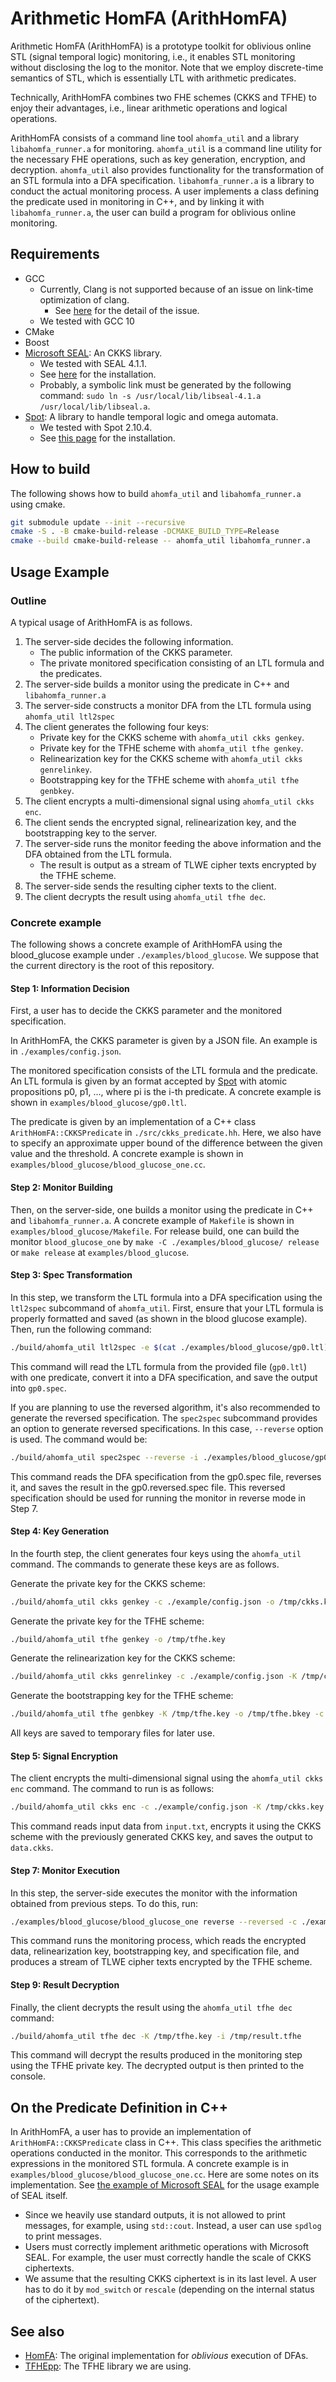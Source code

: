 Arithmetic HomFA (ArithHomFA)
=============================

Arithmetic HomFA (ArithHomFA) is a prototype toolkit for oblivious online STL (signal temporal logic) monitoring, i.e., it enables STL monitoring without disclosing the log to the monitor. Note that we employ discrete-time semantics of STL, which is essentially LTL with arithmetic predicates.

Technically, ArithHomFA combines two FHE schemes (CKKS and TFHE) to enjoy their advantages, i.e., linear arithmetic operations and logical operations.

ArithHomFA consists of a command line tool `ahomfa_util` and a library `libahomfa_runner.a` for monitoring. `ahomfa_util` is a command line utility for the necessary FHE operations, such as key generation, encryption, and decryption. `ahomfa_util` also provides functionality for the transformation of an STL formula into a DFA specification. `libahomfa_runner.a` is a library to conduct the actual monitoring process. A user implements a class defining the predicate used in monitoring in C++, and by linking it with `libahomfa_runner.a`, the user can build a program for oblivious online monitoring.

Requirements
------------

- GCC
    - Currently, Clang is not supported because of an issue on link-time optimization of clang.
        - See [here](https://stackoverflow.com/questions/60225945/explicit-c-template-instantiation-with-clang) for the detail of the issue.
    - We tested with GCC 10
- CMake
- Boost
- [Microsoft SEAL](https://github.com/microsoft/SEAL): An CKKS library.
    - We tested with SEAL 4.1.1.
    - See [here](https://spot.lre.epita.fr/install.html) for the installation.
    - Probably, a symbolic link must be generated by the following command: `sudo ln -s /usr/local/lib/libseal-4.1.a /usr/local/lib/libseal.a`.
- [Spot](https://spot.lre.epita.fr/): A library to handle temporal logic and omega automata. 
    - We tested with Spot 2.10.4.
    - See [this page](https://spot.lre.epita.fr/install.html) for the installation.

How to build
------------

The following shows how to build `ahomfa_util` and `libahomfa_runner.a` using cmake.

```sh
git submodule update --init --recursive
cmake -S . -B cmake-build-release -DCMAKE_BUILD_TYPE=Release
cmake --build cmake-build-release -- ahomfa_util libahomfa_runner.a
```

Usage Example
-------------

### Outline

A typical usage of ArithHomFA is as follows.

1. The server-side decides the following information.
    - The public information of the CKKS parameter.
    - The private monitored specification consisting of an LTL formula and the predicates.
2. The server-side builds a monitor using the predicate in C++ and `libahomfa_runner.a`
3. The server-side constructs a monitor DFA from the LTL formula using `ahomfa_util ltl2spec`
4. The client generates the following four keys:
    - Private key for the CKKS scheme with `ahomfa_util ckks genkey`.
    - Private key for the TFHE scheme with `ahomfa_util tfhe genkey`.
    - Relinearization key for the CKKS scheme with `ahomfa_util ckks genrelinkey`.
    - Bootstrapping key for the TFHE scheme with `ahomfa_util tfhe genbkey`.
5. The client encrypts a multi-dimensional signal using `ahomfa_util ckks enc`.
6. The client sends the encrypted signal, relinearization key, and the bootstrapping key to the server.
7. The server-side runs the monitor feeding the above information and the DFA obtained from the LTL formula.
    - The result is output as a stream of TLWE cipher texts encrypted by the TFHE scheme.
8. The server-side sends the resulting cipher texts to the client.
9. The client decrypts the result using `ahomfa_util tfhe dec`.

### Concrete example

The following shows a concrete example of ArithHomFA using the blood_glucose example under `./examples/blood_glucose`. We suppose that the current directory is the root of this repository.

#### Step 1: Information Decision

First, a user has to decide the CKKS parameter and the monitored specification.

In ArithHomFA, the CKKS parameter is given by a JSON file. An example is in `./examples/config.json`.

The monitored specification consists of the LTL formula and the predicate. An LTL formula is given by an format accepted by [Spot](https://spot.lre.epita.fr/) with atomic propositions p0, p1, ..., where pi is the i-th predicate. A concrete example is shown in `examples/blood_glucose/gp0.ltl`.

The predicate is given by an implementation of a C++ class `ArithHomFA::CKKSPredicate` in `./src/ckks_predicate.hh`. Here, we also have to specify an approximate upper bound of the difference between the given value and the threshold. A concrete example is shown in `examples/blood_glucose/blood_glucose_one.cc`.

#### Step 2: Monitor Building

Then, on the server-side, one builds a monitor using the predicate in C++ and `libahomfa_runner.a`. A concrete example of `Makefile` is shown in `examples/blood_glucose/Makefile`. For release build, one can build the monitor `blood_glucose_one` by `make -C ./examples/blood_glucose/ release` or `make release` at `examples/blood_glucose`.

#### Step 3: Spec Transformation

In this step, we transform the LTL formula into a DFA specification using the  `ltl2spec` subcommand of `ahomfa_util`. First, ensure that your LTL formula is properly formatted and saved (as shown in the blood glucose example). Then, run the following command:

```sh
./build/ahomfa_util ltl2spec -e $(cat ./examples/blood_glucose/gp0.ltl) --num-vars 1 > ./examples/blood_glucose/gp0.spec
```
This command will read the LTL formula from the provided file (`gp0.ltl`) with one predicate, convert it into a DFA specification, and save the output into `gp0.spec`.

If you are planning to use the reversed algorithm, it's also recommended to generate the reversed specification. The `spec2spec` subcommand provides an option to generate reversed specifications. In this case, `--reverse` option is used. The command would be:

```sh
./build/ahomfa_util spec2spec --reverse -i ./examples/blood_glucose/gp0.spec -o ./examples/blood_glucose/gp0.reversed.spec
```

This command reads the DFA specification from the gp0.spec file, reverses it, and saves the result in the gp0.reversed.spec file. This reversed specification should be used for running the monitor in reverse mode in Step 7.

#### Step 4: Key Generation

In the fourth step, the client generates four keys using the `ahomfa_util` command. The commands to generate these keys are as follows.

Generate the private key for the CKKS scheme:

```sh
./build/ahomfa_util ckks genkey -c ./example/config.json -o /tmp/ckks.key
```

Generate the private key for the TFHE scheme:

```sh
./build/ahomfa_util tfhe genkey -o /tmp/tfhe.key
```

Generate the relinearization key for the CKKS scheme:

```sh
./build/ahomfa_util ckks genrelinkey -c ./example/config.json -K /tmp/ckks.key -o /tmp/ckks.relinkey
```

Generate the bootstrapping key for the TFHE scheme:

```sh
./build/ahomfa_util tfhe genbkey -K /tmp/tfhe.key -o /tmp/tfhe.bkey -c ./example/config.json -S /tmp/ckks.key
```

All keys are saved to temporary files for later use.

#### Step 5: Signal Encryption

The client encrypts the multi-dimensional signal using the `ahomfa_util ckks enc` command. The command to run is as follows:

```sh
./build/ahomfa_util ckks enc -c ./example/config.json -K /tmp/ckks.key -o /tmp/data.ckks < ./examples/blood_glucose/input.txt
```

This command reads input data from `input.txt`, encrypts it using the CKKS scheme with the previously generated CKKS key, and saves the output to `data.ckks`.

#### Step 7: Monitor Execution

In this step, the server-side executes the monitor with the information obtained from previous steps. To do this, run:

```sh
./examples/blood_glucose/blood_glucose_one reverse --reversed -c ./example/config.json -f ./examples/blood_glucose/gp0.reversed.spec -r /tmp/ckks.relinkey -b /tmp/tfhe.bkey < /tmp/data.ckks > /tmp/result.tfhe
```

This command runs the monitoring process, which reads the encrypted data, relinearization key, bootstrapping key, and specification file, and produces a stream of TLWE cipher texts encrypted by the TFHE scheme.

#### Step 9: Result Decryption

Finally, the client decrypts the result using the `ahomfa_util tfhe dec` command:

```sh
./build/ahomfa_util tfhe dec -K /tmp/tfhe.key -i /tmp/result.tfhe
```

This command will decrypt the results produced in the monitoring step using the TFHE private key. The decrypted output is then printed to the console.

On the Predicate Definition in C++
----------------------------------

In ArithHomFA, a user has to provide an implementation of `ArithHomFA::CKKSPredicate` class in C++. This class specifies the arithmetic operations conducted in the monitor. This corresponds to the arithmetic expressions in the monitored STL formula. A concrete example is in `examples/blood_glucose/blood_glucose_one.cc`. Here are some notes on its implementation. See [the example of Microsoft SEAL](https://github.com/microsoft/SEAL/blob/main/native/examples/5_ckks_basics.cpp) for the usage example of SEAL itself.

- Since we heavily use standard outputs, it is not allowed to print messages, for example, using `std::cout`. Instead, a user can use `spdlog` to print messages.
- Users must correctly implement arithmetic operations with Microsoft SEAL. For example, the user must correctly handle the scale of CKKS ciphertexts.
- We assume that the resulting CKKS ciphertext is in its last level. A user has to do it by `mod_switch` or `rescale` (depending on the internal status of the ciphertext).

See also
--------

- [HomFA](https://github.com/virtualsecureplatform/homfa): The original implementation for *oblivious* execution of DFAs.
- [TFHEpp](https://github.com/virtualsecureplatform/TFHEpp): The TFHE library we are using.
